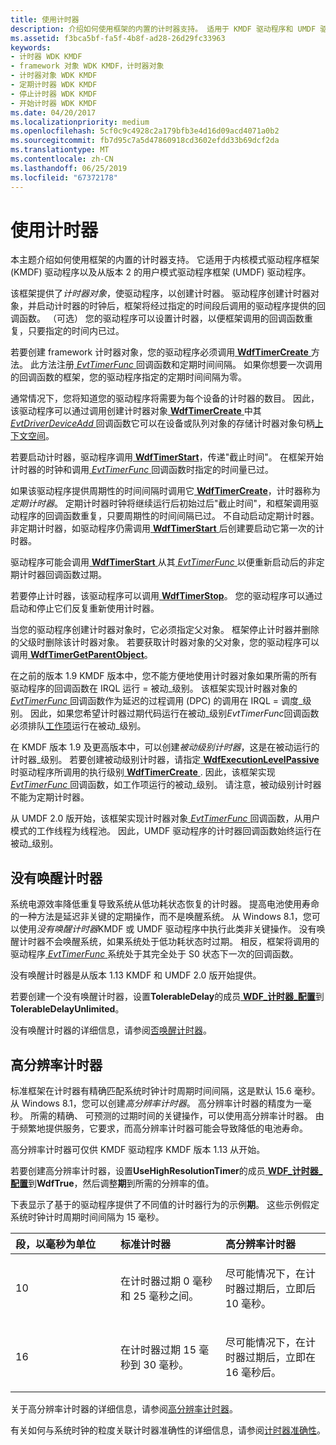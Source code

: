 ```yaml
---
title: 使用计时器
description: 介绍如何使用框架的内置的计时器支持。 适用于 KMDF 驱动程序和 UMDF 驱动程序从版本 2。
ms.assetid: f3bca5bf-fa5f-4b8f-ad28-26d29fc33963
keywords:
- 计时器 WDK KMDF
- framework 对象 WDK KMDF，计时器对象
- 计时器对象 WDK KMDF
- 定期计时器 WDK KMDF
- 停止计时器 WDK KMDF
- 开始计时器 WDK KMDF
ms.date: 04/20/2017
ms.localizationpriority: medium
ms.openlocfilehash: 5cf0c9c4928c2a179bfb3e4d16d09acd4071a0b2
ms.sourcegitcommit: fb7d95c7a5d47860918cd3602efdd33b69dcf2da
ms.translationtype: MT
ms.contentlocale: zh-CN
ms.lasthandoff: 06/25/2019
ms.locfileid: "67372178"
---
```

# <a name="using-timers"></a>使用计时器


本主题介绍如何使用框架的内置的计时器支持。 它适用于内核模式驱动程序框架 (KMDF) 驱动程序以及从版本 2 的用户模式驱动程序框架 (UMDF) 驱动程序。

该框架提供了*计时器对象*，使驱动程序，以创建计时器。 驱动程序创建计时器对象，并启动计时器的时钟后，框架将经过指定的时间段后调用的驱动程序提供的回调函数。 （可选） 您的驱动程序可以设置计时器，以便框架调用的回调函数重复，只要指定的时间内已过。

若要创建 framework 计时器对象，您的驱动程序必须调用[ **WdfTimerCreate** ](https://docs.microsoft.com/windows-hardware/drivers/ddi/content/wdftimer/nf-wdftimer-wdftimercreate)方法。 此方法注册[ *EvtTimerFunc* ](https://docs.microsoft.com/windows-hardware/drivers/ddi/content/wdftimer/nc-wdftimer-evt_wdf_timer)回调函数和定期时间间隔。 如果你想要一次调用的回调函数的框架，您的驱动程序指定的定期时间间隔为零。

通常情况下，您将知道您的驱动程序将需要为每个设备的计时器的数目。 因此，该驱动程序可以通过调用创建计时器对象[ **WdfTimerCreate** ](https://docs.microsoft.com/windows-hardware/drivers/ddi/content/wdftimer/nf-wdftimer-wdftimercreate)中其[ *EvtDriverDeviceAdd* ](https://docs.microsoft.com/windows-hardware/drivers/ddi/content/wdfdriver/nc-wdfdriver-evt_wdf_driver_device_add)回调函数它可以在设备或队列对象的存储计时器对象句柄[上下文空间](framework-object-context-space.md)。

若要启动计时器，驱动程序调用[ **WdfTimerStart**](https://docs.microsoft.com/windows-hardware/drivers/ddi/content/wdftimer/nf-wdftimer-wdftimerstart)，传递"截止时间"。 在框架开始计时器的时钟和调用[ *EvtTimerFunc* ](https://docs.microsoft.com/windows-hardware/drivers/ddi/content/wdftimer/nc-wdftimer-evt_wdf_timer)回调函数时指定的时间量已过。

如果该驱动程序提供周期性的时间间隔时调用它[ **WdfTimerCreate**](https://docs.microsoft.com/windows-hardware/drivers/ddi/content/wdftimer/nf-wdftimer-wdftimercreate)，计时器称为*定期计时器*。 定期计时器时钟将继续运行后初始过后"截止时间"，和框架调用驱动程序的回调函数重复，只要周期性的时间间隔已过。 不自动启动定期计时器。 非定期计时器，如驱动程序仍需调用[ **WdfTimerStart** ](https://docs.microsoft.com/windows-hardware/drivers/ddi/content/wdftimer/nf-wdftimer-wdftimerstart)后创建要启动它第一次的计时器。

驱动程序可能会调用[ **WdfTimerStart** ](https://docs.microsoft.com/windows-hardware/drivers/ddi/content/wdftimer/nf-wdftimer-wdftimerstart)从其[ *EvtTimerFunc* ](https://docs.microsoft.com/windows-hardware/drivers/ddi/content/wdftimer/nc-wdftimer-evt_wdf_timer)以便重新启动后的非定期计时器回调函数过期。

若要停止计时器，该驱动程序可以调用[ **WdfTimerStop**](https://docs.microsoft.com/windows-hardware/drivers/ddi/content/wdftimer/nf-wdftimer-wdftimerstop)。 您的驱动程序可以通过启动和停止它们反复重新使用计时器。

当您的驱动程序创建计时器对象时，它必须指定父对象。 框架停止计时器并删除的父级时删除该计时器对象。 若要获取计时器对象的父对象，您的驱动程序可以调用[ **WdfTimerGetParentObject**](https://docs.microsoft.com/windows-hardware/drivers/ddi/content/wdftimer/nf-wdftimer-wdftimergetparentobject)。

在之前的版本 1.9 KMDF 版本中，您不能方便地使用计时器对象如果所需的所有驱动程序的回调函数在 IRQL 运行 = 被动\_级别。 该框架实现计时器对象的[ *EvtTimerFunc* ](https://docs.microsoft.com/windows-hardware/drivers/ddi/content/wdftimer/nc-wdftimer-evt_wdf_timer)回调函数作为延迟的过程调用 (DPC) 的调用在 IRQL = 调度\_级别。 因此，如果您希望计时器过期代码运行在被动\_级别*EvtTimerFunc*回调函数必须排队[工作项](using-framework-work-items.md)运行在被动\_级别。

在 KMDF 版本 1.9 及更高版本中，可以创建*被动级别计时器*，这是在被动运行的计时器\_级别。 若要创建被动级别计时器，请指定[ **WdfExecutionLevelPassive** ](https://docs.microsoft.com/windows-hardware/drivers/ddi/content/wdfobject/ne-wdfobject-_wdf_execution_level)时驱动程序所调用的执行级别[ **WdfTimerCreate** ](https://docs.microsoft.com/windows-hardware/drivers/ddi/content/wdftimer/nf-wdftimer-wdftimercreate). 因此，该框架实现[ *EvtTimerFunc* ](https://docs.microsoft.com/windows-hardware/drivers/ddi/content/wdftimer/nc-wdftimer-evt_wdf_timer)回调函数，如工作项运行的被动\_级别。 请注意，被动级别计时器不能为定期计时器。

从 UMDF 2.0 版开始，该框架实现计时器对象[ *EvtTimerFunc* ](https://docs.microsoft.com/windows-hardware/drivers/ddi/content/wdftimer/nc-wdftimer-evt_wdf_timer)回调函数，从用户模式的工作线程为线程池。 因此，UMDF 驱动程序的计时器回调函数始终运行在被动\_级别。

## <a name="no-wake-timers"></a>没有唤醒计时器


系统电源效率降低重复导致系统从低功耗状态恢复的计时器。 提高电池使用寿命的一种方法是延迟非关键的定期操作，而不是唤醒系统。 从 Windows 8.1，您可以使用*没有唤醒计时器*KMDF 或 UMDF 驱动程序中执行此类非关键操作。 没有唤醒计时器不会唤醒系统，如果系统处于低功耗状态时过期。 相反，框架将调用的驱动程序[ *EvtTimerFunc* ](https://docs.microsoft.com/windows-hardware/drivers/ddi/content/wdftimer/nc-wdftimer-evt_wdf_timer)系统处于其完全处于 S0 状态下一次的回调函数。

没有唤醒计时器是从版本 1.13 KMDF 和 UMDF 2.0 版开始提供。

若要创建一个没有唤醒计时器，设置**TolerableDelay**的成员[ **WDF\_计时器\_配置**](https://docs.microsoft.com/windows-hardware/drivers/ddi/content/wdftimer/ns-wdftimer-_wdf_timer_config)到**TolerableDelayUnlimited**。

没有唤醒计时器的详细信息，请参阅[否唤醒计时器](https://docs.microsoft.com/windows-hardware/drivers/kernel/no-wake-timers)。

## <a name="high-resolution-timers"></a>高分辨率计时器


标准框架在计时器有精确匹配系统时钟计时周期时间间隔，这是默认 15.6 毫秒。 从 Windows 8.1，您可以创建*高分辨率计时器*。 高分辨率计时器的精度为一毫秒。 所需的精确、 可预测的过期时间的关键操作，可以使用高分辨率计时器。 由于频繁地提供服务，它要求，而高分辨率计时器可能会导致降低的电池寿命。

高分辨率计时器可仅供 KMDF 驱动程序 KMDF 版本 1.13 从开始。

若要创建高分辨率计时器，设置**UseHighResolutionTimer**的成员[ **WDF\_计时器\_配置**](https://docs.microsoft.com/windows-hardware/drivers/ddi/content/wdftimer/ns-wdftimer-_wdf_timer_config)到**WdfTrue**，然后调整**期**到所需的分辨率的值。

下表显示了基于的驱动程序提供了不同值的计时器行为的示例**期**。 这些示例假定系统时钟计时周期时间间隔为 15 毫秒。

<table>
<colgroup>
<col width="33%" />
<col width="33%" />
<col width="33%" />
</colgroup>
<thead>
<tr class="header">
<th align="left">段，以毫秒为单位</th>
<th align="left">标准计时器</th>
<th align="left">高分辨率计时器</th>
</tr>
</thead>
<tbody>
<tr class="odd">
<td align="left"><p>10</p></td>
<td align="left"><p>在计时器过期 0 毫秒和 25 毫秒之间。</p></td>
<td align="left"><p>尽可能情况下，在计时器过期后，立即后 10 毫秒。</p></td>
</tr>
<tr class="even">
<td align="left"><p>16</p></td>
<td align="left"><p>在计时器过期 15 毫秒到 30 毫秒。</p></td>
<td align="left"><p>尽可能情况下，在计时器过期后，立即在 16 毫秒后。</p></td>
</tr>
</tbody>
</table>

 

关于高分辨率计时器的详细信息，请参阅[高分辨率计时器](https://docs.microsoft.com/windows-hardware/drivers/kernel/high-resolution-timers)。

有关如何与系统时钟的粒度关联计时器准确性的详细信息，请参阅[计时器准确性](https://docs.microsoft.com/windows-hardware/drivers/kernel/timer-accuracy)。

 

 





